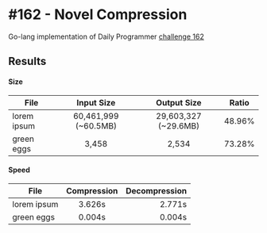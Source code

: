 \#162 - Novel Compression
=================

Go-lang implementation of Daily Programmer
[challenge 162](http://www.reddit.com/r/dailyprogrammer/comments/25o2bd/5162014_challenge_162_hard_novel_compression_pt_3/)


## Results

#### Size
| File          | Input Size             | Output Size             | Ratio    |
| ------------- |:----------------------:|:-----------------------:| -------- |
| lorem ipsum   | 60,461,999 (~60.5MB)   | 29,603,327 (~29.6MB)    | 48.96%   |
| green eggs    | 3,458                  | 2,534                   | 73.28%   |

#### Speed
| File          | Compression   | Decompression   |
| ------------- |:-------------:| ---------------:|
| lorem ipsum   | 3.626s        | 2.771s          |
| green eggs    | 0.004s        | 0.004s          |
